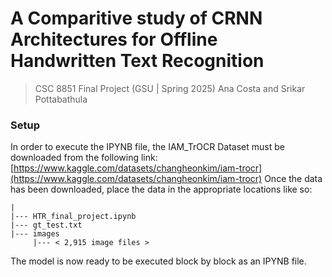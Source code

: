 # A Comparitive study of CRNN Architectures for Offline Handwritten Text Recognition

> CSC 8851 Final Project (GSU | Spring 2025)
> Ana Costa and Srikar Pottabathula

### Setup
In order to execute the IPYNB file, the IAM_TrOCR Dataset must be downloaded from the following link:
[https://www.kaggle.com/datasets/changheonkim/iam-trocr](https://www.kaggle.com/datasets/changheonkim/iam-trocr)
Once the data has been downloaded, place the data in the appropriate locations like so:
```
|
|--- HTR_final_project.ipynb
|--- gt_test.txt
|--- images
     |--- < 2,915 image files >
```
The model is now ready to be executed block by block as an IPYNB file.
